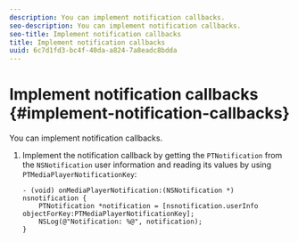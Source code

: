 ```yaml
---
description: You can implement notification callbacks.
seo-description: You can implement notification callbacks.
seo-title: Implement notification callbacks
title: Implement notification callbacks
uuid: 6c7d1fd3-bc4f-40da-a824-7a8eadc8bdda
---
```


# Implement notification callbacks {#implement-notification-callbacks}

You can implement notification callbacks.

1. Implement the notification callback by getting the `PTNotification` from the `NSNotification` user information and reading its values by using `PTMediaPlayerNotificationKey`:

   ```
   - (void) onMediaPlayerNotification:(NSNotification *) nsnotification { 
       PTNotification *notification = [nsnotification.userInfo objectForKey:PTMediaPlayerNotificationKey]; 
       NSLog(@"Notification: %@", notification); 
   }
   ```